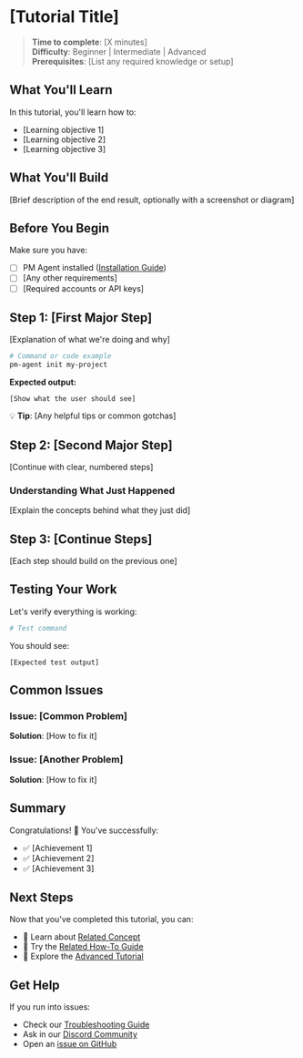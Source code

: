 # [Tutorial Title]

> **Time to complete**: [X minutes]  
> **Difficulty**: Beginner | Intermediate | Advanced  
> **Prerequisites**: [List any required knowledge or setup]

## What You'll Learn

In this tutorial, you'll learn how to:
- [Learning objective 1]
- [Learning objective 2]  
- [Learning objective 3]

## What You'll Build

[Brief description of the end result, optionally with a screenshot or diagram]

## Before You Begin

Make sure you have:
- [ ] PM Agent installed ([Installation Guide](/getting-started/installation))
- [ ] [Any other requirements]
- [ ] [Required accounts or API keys]

## Step 1: [First Major Step]

[Explanation of what we're doing and why]

```bash
# Command or code example
pm-agent init my-project
```

**Expected output:**
```
[Show what the user should see]
```

💡 **Tip**: [Any helpful tips or common gotchas]

## Step 2: [Second Major Step]

[Continue with clear, numbered steps]

### Understanding What Just Happened

[Explain the concepts behind what they just did]

## Step 3: [Continue Steps]

[Each step should build on the previous one]

## Testing Your Work

Let's verify everything is working:

```bash
# Test command
```

You should see:
```
[Expected test output]
```

## Common Issues

### Issue: [Common Problem]
**Solution**: [How to fix it]

### Issue: [Another Problem]
**Solution**: [How to fix it]

## Summary

Congratulations! 🎉 You've successfully:
- ✅ [Achievement 1]
- ✅ [Achievement 2]
- ✅ [Achievement 3]

## Next Steps

Now that you've completed this tutorial, you can:
- 📖 Learn about [Related Concept](/concepts/related-concept)
- 🔧 Try the [Related How-To Guide](/how-to/related-guide)
- 🚀 Explore the [Advanced Tutorial](/tutorials/advanced/next-tutorial)

## Get Help

If you run into issues:
- Check our [Troubleshooting Guide](/how-to/troubleshooting)
- Ask in our [Discord Community](https://discord.gg/pm-agent)
- Open an [issue on GitHub](https://github.com/lwgray/pm-agent/issues)